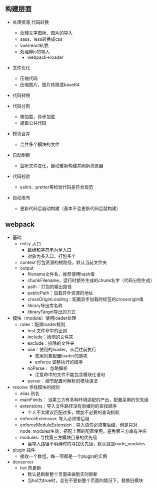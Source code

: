 ## 构建层面
  * 处理资源,代码转换
    * 处理文字图标、图片的导入
    * sass，less转换成css
    * vue/react转换
    * 处理非js的导入
      * webpack->loader
  * 文件优化
    * 压缩代码
    * 压缩图片，图片转换成base64
  * 代码转换

  * 代码分割
     * 懒加载，异步加载
     * 提取公共代码
  * 模块合并
     * 合并多个模块的文件
  * 自动刷新
     * 监听文件变化，自动重新构建并刷新浏览器
  * 代码校验
    * eslint、pretter等检验代码是符合规范 
  * 自动发布
    * 更新代码后自动构建（基本不会更新代码后就构建）

## webpack
  * 基础
    * entry 入口
      * 数组和字符串为单入口
      * 对象为多入口，打包多个
    * context 打包资源的根路径，默认当前文件夹
    * output
      * filename文件名，推荐使用hash值
      * chunkFilename，运行时额外生成的chunk名字（代码分割生成）
      * path：打包的输出路径
      * pablicPath：加载异步资源的地址
      * crossOriginLoading：配置异步加载时标签的crossorigin值
      * library导出库名称
      * libraryTarget导出的方式
  * 模块（module）使用loader处理
    * rules：配置loader规则
      * test 文件命中的正则
      * include：检测的文件夹
      * exclude：排除的文件夹
      * use：使用的loader，从后往前执行
        * 使用对象配置loader的选项
        * enforce 调整执行的顺序
      * noParse： 忽略解析
        * 注意命中的文件不能包含模块化语句
      * parser：细节配置可解析的模块语法
  * resolve 寻找模块的规则
    * alias 别名
    * mainFields： 当第三方有多种环境适配的产出，配置采用的优先级
    * extensions：导入文件路径没有后缀时的查找顺序
      * 个人不太建议匹配过多，增加不必要的查询损耗
    * enforceExtension: 导入必须带后缀
    * enforceModuleExtension：导入语句必须带后缀，但是只对node_modules生效，搭配上面的配置使用，避免第三方库有冲突
    * modules: 寻找第三方模块目录的优先级
      * 当导入路径不明确时的寻找优先级，默认就是node_modules
  * plugin 插件
    * 接收一个数组，每一项都是一个plugin的实例
  * devserver
    * hot 热更新
      * 默认是刷新整个页面来做到实时刷新
      * 当hot为true时，会在不更新整个页面的情况下，替换旧模块